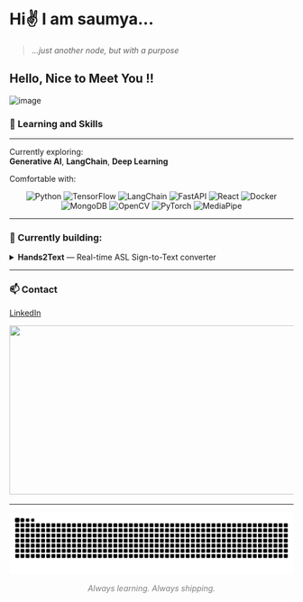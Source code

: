 # Hi✌️ I am saumya...
> *...just another node, but with a purpose*


## Hello, Nice to Meet You !! 

![image](https://github.com/user-attachments/assets/f60cfe26-101a-45f4-b277-f052296cff98)

### 🎯 Learning and Skills

---

Currently exploring:  
**Generative AI**, **LangChain**, **Deep Learning**

Comfortable with:  
<p align="center">
  <img alt="Python" src="https://img.shields.io/badge/Python-3776AB?style=for-the-badge&logo=python&logoColor=white" />
  <img alt="TensorFlow" src="https://img.shields.io/badge/TensorFlow-FF6F00?style=for-the-badge&logo=tensorflow&logoColor=white" />
  <img alt="LangChain" src="https://img.shields.io/badge/LangChain-000000?style=for-the-badge" />
  <img alt="FastAPI" src="https://img.shields.io/badge/FastAPI-009688?style=for-the-badge&logo=fastapi&logoColor=white" />
  <img alt="React" src="https://img.shields.io/badge/React-61DAFB?style=for-the-badge&logo=react&logoColor=black" />
  <img alt="Docker" src="https://img.shields.io/badge/Docker-2496ED?style=for-the-badge&logo=docker&logoColor=white" />
  <img alt="MongoDB" src="https://img.shields.io/badge/MongoDB-47A248?style=for-the-badge&logo=mongodb&logoColor=white" />
  <img alt="OpenCV" src="https://img.shields.io/badge/OpenCV-5C3EE8?style=for-the-badge" />
  <img alt="PyTorch" src="https://img.shields.io/badge/PyTorch-EE4C2C?style=for-the-badge&logo=pytorch&logoColor=white" />
  <img alt="MediaPipe" src="https://img.shields.io/badge/MediaPipe-4285F4?style=for-the-badge" />
</p>

---

### 🚧 Currently building:

<details>
<summary><strong>Hands2Text</strong> — Real-time ASL Sign-to-Text converter</summary>

A tool that captures American Sign Language gestures and converts them into text in real time.  
Building it using OpenCV, MediaPipe, and deep learning — and training it on a custom dataset i collected and labeled myself for higher accuracy.

</details>

---

### 📫 Contact

[LinkedIn](https://www.linkedin.com/in/saumya-gupta-4385452a4/) 

<img src="https://media.giphy.com/media/sIIhZliB2McAo/giphy.gif" width="850" height="300" />

---

![snake gif](https://github.com/TechnologyHell/TechnologyHell/blob/output/github-snake-dark.svg)

<p align="center" style="font-style: italic; color: gray;">
  <em>Always learning. Always shipping.</em>
</p>











